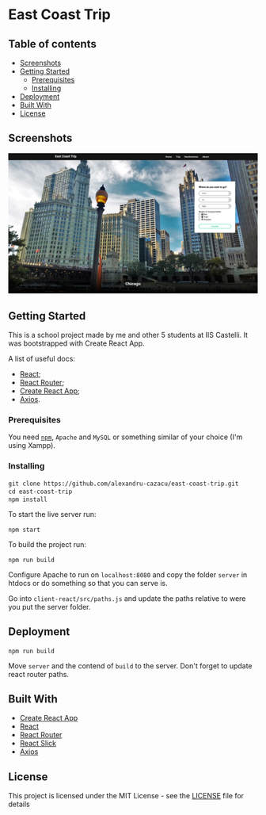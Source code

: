 # East Coast Trip

## Table of contents

- [Screenshots](#screenshots)
- [Getting Started](#getting-started)
    - [Prerequisites](#prerequisites)
    - [Installing](#installing)
- [Deployment](#deployment)
- [Built With](#built-with)
- [License](#license)

## Screenshots

![GitHub Logo](/images/screenshot.png)

## Getting Started

This is a school project made by me and other 5 students at IIS Castelli. It was bootstrapped with Create React App.

A list of useful docs:
- [React](https://reactjs.org/docs/hello-world.html);
- [React Router](https://reacttraining.com/react-router/web/guides/philosophy);
- [Create React App](https://github.com/facebookincubator/create-react-app);
- [Axios](https://github.com/axios/axios).

### Prerequisites

You need [`npm`](https://nodejs.org), `Apache` and `MySQL` or something similar of your choice (I'm using Xampp).

### Installing

```
git clone https://github.com/alexandru-cazacu/east-coast-trip.git
cd east-coast-trip
npm install
```

To start the live server run:

```
npm start
```

To build the project run:

```
npm run build
```

Configure Apache to run on `localhost:8080` and copy the folder `server` in htdocs or do something so that you can serve is.

Go into `client-react/src/paths.js` and update the paths relative to were you put the server folder.

## Deployment

```
npm run build
```

Move `server` and the contend of `build` to the server. Don't forget to update react router paths.

## Built With

- [Create React App](https://github.com/facebookincubator/create-react-app)
- [React](https://reactjs.org/docs/hello-world.html)
- [React Router](https://reacttraining.com/react-router/web/guides/philosophy)
- [React Slick](https://github.com/akiran/react-slick)
- [Axios](https://github.com/axios/axios)

## License

This project is licensed under the MIT License - see the [LICENSE](LICENSE) file for details
